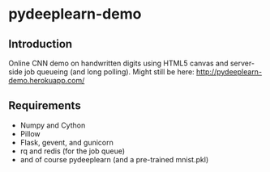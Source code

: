 # pydeeplearn-demo
## Introduction
Online CNN demo on handwritten digits using HTML5 canvas and server-side job queueing (and long polling). Might still be here: http://pydeeplearn-demo.herokuapp.com/
## Requirements
* Numpy and Cython
* Pillow
* Flask, gevent, and gunicorn
* rq and redis (for the job queue)
* and of course pydeeplearn (and a pre-trained mnist.pkl)
